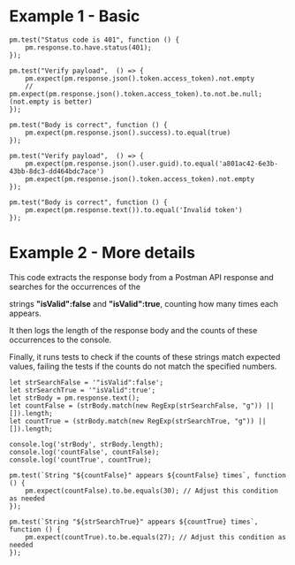 # Example 1 - Basic

```
pm.test("Status code is 401", function () {
    pm.response.to.have.status(401);
});
```

```
pm.test("Verify payload",  () => {
    pm.expect(pm.response.json().token.access_token).not.empty
    // pm.expect(pm.response.json().token.access_token).to.not.be.null; (not.empty is better)
});
```

```
pm.test("Body is correct", function () {
    pm.expect(pm.response.json().success).to.equal(true)
});
```

```
pm.test("Verify payload",  () => {
    pm.expect(pm.response.json().user.guid).to.equal('a801ac42-6e3b-43bb-8dc3-dd464bdc7ace')
    pm.expect(pm.response.json().token.access_token).not.empty
});
```

```
pm.test("Body is correct", function () {
    pm.expect(pm.response.text()).to.equal('Invalid token')
});
```



# Example 2 - More details
This code extracts the response body from a Postman API response and searches for the occurrences of the 

strings **"isValid":false** and **"isValid":true**, counting how many times each appears.

It then logs the length of the response body and the counts of these occurrences to the console. 

Finally, it runs tests to check if the counts of these strings match expected values, failing the tests if the counts do not match the specified numbers.

```
let strSearchFalse = '"isValid":false';
let strSearchTrue = '"isValid":true';
let strBody = pm.response.text();
let countFalse = (strBody.match(new RegExp(strSearchFalse, "g")) || []).length;
let countTrue = (strBody.match(new RegExp(strSearchTrue, "g")) || []).length;

console.log('strBody', strBody.length);
console.log('countFalse', countFalse);
console.log('countTrue', countTrue);

pm.test(`String "${countFalse}" appears ${countFalse} times`, function () {
    pm.expect(countFalse).to.be.equals(30); // Adjust this condition as needed
});

pm.test(`String "${strSearchTrue}" appears ${countTrue} times`, function () {
    pm.expect(countTrue).to.be.equals(27); // Adjust this condition as needed
});
```
